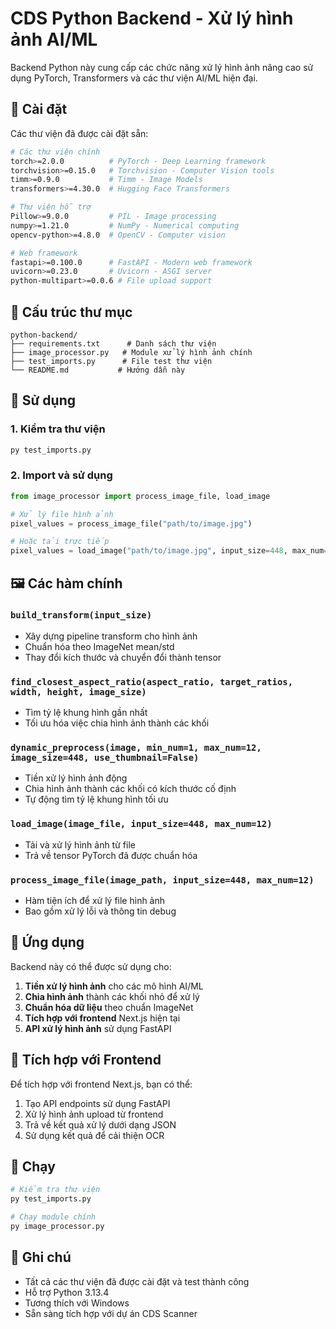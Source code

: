 # CDS Python Backend - Xử lý hình ảnh AI/ML

Backend Python này cung cấp các chức năng xử lý hình ảnh nâng cao sử dụng PyTorch, Transformers và các thư viện AI/ML hiện đại.

## 🚀 Cài đặt

Các thư viện đã được cài đặt sẵn:

```bash
# Các thư viện chính
torch>=2.0.0          # PyTorch - Deep Learning framework
torchvision>=0.15.0   # Torchvision - Computer Vision tools
timm>=0.9.0           # Timm - Image Models
transformers>=4.30.0  # Hugging Face Transformers

# Thư viện hỗ trợ
Pillow>=9.0.0         # PIL - Image processing
numpy>=1.21.0         # NumPy - Numerical computing
opencv-python>=4.8.0  # OpenCV - Computer vision

# Web framework
fastapi>=0.100.0      # FastAPI - Modern web framework
uvicorn>=0.23.0       # Uvicorn - ASGI server
python-multipart>=0.0.6 # File upload support
```

## 📁 Cấu trúc thư mục

```
python-backend/
├── requirements.txt      # Danh sách thư viện
├── image_processor.py   # Module xử lý hình ảnh chính
├── test_imports.py      # File test thư viện
└── README.md           # Hướng dẫn này
```

## 🔧 Sử dụng

### 1. Kiểm tra thư viện

```bash
py test_imports.py
```

### 2. Import và sử dụng

```python
from image_processor import process_image_file, load_image

# Xử lý file hình ảnh
pixel_values = process_image_file("path/to/image.jpg")

# Hoặc tải trực tiếp
pixel_values = load_image("path/to/image.jpg", input_size=448, max_num=12)
```

## 🖼️ Các hàm chính

### `build_transform(input_size)`
- Xây dựng pipeline transform cho hình ảnh
- Chuẩn hóa theo ImageNet mean/std
- Thay đổi kích thước và chuyển đổi thành tensor

### `find_closest_aspect_ratio(aspect_ratio, target_ratios, width, height, image_size)`
- Tìm tỷ lệ khung hình gần nhất
- Tối ưu hóa việc chia hình ảnh thành các khối

### `dynamic_preprocess(image, min_num=1, max_num=12, image_size=448, use_thumbnail=False)`
- Tiền xử lý hình ảnh động
- Chia hình ảnh thành các khối có kích thước cố định
- Tự động tìm tỷ lệ khung hình tối ưu

### `load_image(image_file, input_size=448, max_num=12)`
- Tải và xử lý hình ảnh từ file
- Trả về tensor PyTorch đã được chuẩn hóa

### `process_image_file(image_path, input_size=448, max_num=12)`
- Hàm tiện ích để xử lý file hình ảnh
- Bao gồm xử lý lỗi và thông tin debug

## 🎯 Ứng dụng

Backend này có thể được sử dụng cho:

1. **Tiền xử lý hình ảnh** cho các mô hình AI/ML
2. **Chia hình ảnh** thành các khối nhỏ để xử lý
3. **Chuẩn hóa dữ liệu** theo chuẩn ImageNet
4. **Tích hợp với frontend** Next.js hiện tại
5. **API xử lý hình ảnh** sử dụng FastAPI

## 🔗 Tích hợp với Frontend

Để tích hợp với frontend Next.js, bạn có thể:

1. Tạo API endpoints sử dụng FastAPI
2. Xử lý hình ảnh upload từ frontend
3. Trả về kết quả xử lý dưới dạng JSON
4. Sử dụng kết quả để cải thiện OCR

## 🚀 Chạy

```bash
# Kiểm tra thư viện
py test_imports.py

# Chạy module chính
py image_processor.py
```

## 📝 Ghi chú

- Tất cả các thư viện đã được cài đặt và test thành công
- Hỗ trợ Python 3.13.4
- Tương thích với Windows
- Sẵn sàng tích hợp với dự án CDS Scanner 